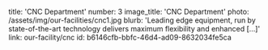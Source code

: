 title: 'CNC Department'
number: 3
image_title: 'CNC Department'
photo: /assets/img/our-facilities/cnc1.jpg
blurb: 'Leading edge equipment, run by state-of-the-art technology delivers maximum flexibility and enhanced […]'
link: our-facility/cnc
id: b6146cfb-bbfc-46d4-ad09-8632034fe5ca
